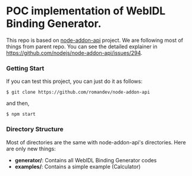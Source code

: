 # POC implementation of WebIDL Binding Generator.
This repo is based on [node-addon-api](https://github.com/nodejs/node-addon-api) project. We are following most of things from parent repo. You can see the detailed explainer in https://github.com/nodejs/node-addon-api/issues/294.

### Getting Start
If you can test this project, you can just do it as follows:
```
$ git clone https://github.com/romandev/node-addon-api
```
and then,
```
$ npm start
```

### Directory Structure
Most of directories are the same with node-addon-api's directories.
Here are only new things:
  - **generator/**: Contains all WebIDL Binding Generator codes
  - **examples/**: Contains a simple example (Calculator)
